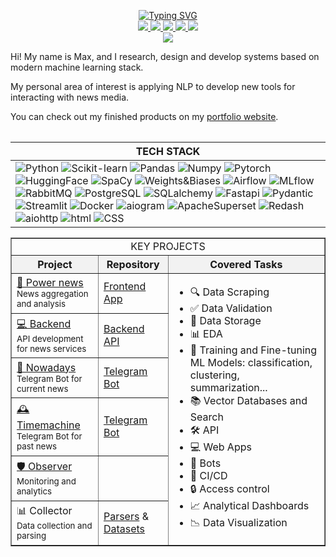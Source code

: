 <p align="center">

<a href="https://github.com/data-silence">
    <img src="https://readme-typing-svg.demolab.com?font=Georgia&size=14&color=FFFFFFFF&center=true&duration=2000&pause=100&multiline=true&width=500&height=50&lines=ML%20%7C%20NLP%20%7C%20AI;Research%20%7C%20Development" alt="Typing SVG" />
</a>

<br/>

<a href="https://data-silence.com">
    <img src="https://custom-icon-badges.demolab.com/badge/Portfolio-black?style=flat-square&logo=home&logoSource=feather">
</a>
<a href="https://www.overleaf.com/read/zddtmmwfnhtg#48c36e">
    <img src="https://custom-icon-badges.demolab.com/badge/CV-black?style=flat-square&logo=user&logoSource=feather">
</a>  
<a href="https://huggingface.co/data-silence">
    <img src="https://img.shields.io/badge/%F0%9F%A4%97%20Hugging%20Face-black">
</a>
<a href="https://t.me/data_silence">
    <img src="https://img.shields.io/badge/-Telegram-black?style=flat-square&logo=Telegram&logoColor=white">
</a>
<a href="mailto:job@data-silence.com">
    <img src="https://custom-icon-badges.demolab.com/badge/Email-black.svg?logo=mail&logoSource=feather">
</a>

<br/> 

<a href="https://github.com/data-silence">
  <img src="https://github-stats-alpha.vercel.app/api?username=data-silence&cc=000000&tc=FFFFFF&ic=fff&bc=000">
</a>

</p>


Hi! My name is Max, and I research, design and develop systems based on modern machine learning stack.

My personal area of interest is  applying NLP to develop new tools for interacting with news media.

You can check out my finished products on my [portfolio website](https://data-silence.com/).
                            
<table>

| <b align="left">TECH STACK</b>                                                                                                                                                                                                                                                                                                                                                                                                                                                                                                                                                                                                                                                                                                                                                                                                                                                                                                                                                                                                                                                                                                                                                                                                                                                                                                                                                                                                                                                                                                                                                                                                                                                                                                                                                                                                                                                                                                                                                                                                                                                                                                                                                                               |
|--------------------------------------------------------------------------------------------------------------------------------------------------------------------------------------------------------------------------------------------------------------------------------------------------------------------------------------------------------------------------------------------------------------------------------------------------------------------------------------------------------------------------------------------------------------------------------------------------------------------------------------------------------------------------------------------------------------------------------------------------------------------------------------------------------------------------------------------------------------------------------------------------------------------------------------------------------------------------------------------------------------------------------------------------------------------------------------------------------------------------------------------------------------------------------------------------------------------------------------------------------------------------------------------------------------------------------------------------------------------------------------------------------------------------------------------------------------------------------------------------------------------------------------------------------------------------------------------------------------------------------------------------------------------------------------------------------------------------------------------------------------------------------------------------------------------------------------------------------------------------------------------------------------------------------------------------------------------------------------------------------------------------------------------------------------------------------------------------------------------------------------------------------------------------------------------------------------|
| ![Python](https://img.shields.io/badge/Python-black?style=flat-square&logo=Python) ![Scikit-learn](https://img.shields.io/badge/Scikit--learn-black?style=flat-square&logo=Scikit-learn) ![Pandas](https://img.shields.io/badge/Pandas-black?style=flat-square&logo=Pandas) ![Numpy](https://img.shields.io/badge/Numpy-black?style=flat-square&logo=Numpy) ![Pytorch](https://img.shields.io/badge/Pytorch-black?style=flat-square&logo=Pytorch) ![HuggingFace](https://img.shields.io/badge/HuggingFace-black?style=flat-square&logo=HuggingFace) ![SpaCy](https://img.shields.io/badge/SpaCy-black?style=flat-square&logo=SpaCy) ![Weights&Biases](https://img.shields.io/badge/Weights&Biases-black?style=flat-square&logo=weightsandbiases) ![Airflow](https://img.shields.io/badge/Airflow-black?style=flat-square&logo=Apache-Airflow) ![MLflow](https://img.shields.io/badge/MLflow-black?style=flat-square&logo=MLflow) ![RabbitMQ](https://img.shields.io/badge/RabbitMQ-black?style=flat-square&logo=RabbitMQ) ![PostgreSQL](https://img.shields.io/badge/PostgreSQL-black?style=flat-square&logo=PostgreSQL) ![SQLalchemy](https://img.shields.io/badge/SQLalchemy-black?style=flat-square&logo=sqlalchemy) ![Fastapi](https://img.shields.io/badge/Fastapi-black?style=flat-square&logo=fastapi) ![Pydantic](https://img.shields.io/badge/Pydantic-black?style=flat-square&logo=Pydantic) ![Streamlit](https://img.shields.io/badge/Streamlit-black?style=flat-square&logo=Streamlit) ![Docker](https://img.shields.io/badge/Docker-black?style=flat-square&logo=Docker) ![aiogram](https://img.shields.io/badge/Aiogram-black?style=flat-square&logo=aiogram) ![ApacheSuperset](https://img.shields.io/badge/Apache_Superset-black?style=flat-square&logo=Apache-Superset) ![Redash](https://img.shields.io/badge/Redash-black?style=flat-square&logo=Redash) ![aiohttp](https://img.shields.io/badge/aiohttp-black?style=flat-square&logo=aiohttp) ![html](https://img.shields.io/badge/HTML-e34c26?logoColor=white&color=black&style=flat&logo=html5&logoColor=black) ![CSS](https://img.shields.io/badge/CSS-563d7c?logoColor=white&color=black&style=flat&logo=css3&logoColor=black) |


<table border="1" cellpadding="10" cellspacing="0">

<tr>
    <td colspan="3" align="center">KEY PROJECTS</td>
</tr>
<tr style="background-color: #f2f2f2;">
        <th>Project</th>
        <th>Repository</th>
        <th align="center">Covered Tasks</th>
    </tr>
    <tr>
        <td><a href="http://news.anti-smi.com">📰 Power news</a><br><small>News aggregation and analysis</small></td>
        <td><a href="https://github.com/data-silence/antiSMI-app">Frontend App</a></td>
        <td rowspan="6">
            <ul>
                <li>🔍 Data Scraping</li>
                <li>✅ Data Validation</li>
                <li>💾 Data Storage</li>
                <li>📊 EDA</li>
                <li>🤖 Training and Fine-tuning ML Models: classification, clustering, summarization...</li>
                <li>📚 Vector Databases and Search</li>
                <li>🛠 API</li>
                <li>💻 Web Apps</li>
                <li>🤖 Bots</li>
                <li>🔄 CI/CD</li>
                <li>🔒 Access control</li>
                <li>📈 Analytical Dashboards</li>
                <li>📉 Data Visualization</li>
            </ul>
        </td>
    </tr>
    <tr>
        <td><a href="http://api.anti-smi.com">💻 Backend</a><br><small>API development for news services</small></td>
        <td><a href="https://github.com/data-silence/antiSMI-backend">Backend API</a></td>
    </tr>
    <tr>
        <td><a href="https://t.me/antiSMI_bot">📱 Nowadays</a><br><small>Telegram Bot for current news</small></td>
        <td><a href="https://github.com/data-silence/antiSMI-Bot">Telegram Bot</a></td>
    </tr>
    <tr>
        <td><a href="https://t.me/time_mashine_bot">🕰️ Timemachine</a><br><small>Telegram Bot for past news</small></td>
        <td><a href="https://github.com/data-silence/timemachine">Telegram Bot</a></td>
    </tr>
    <tr>
        <td><a href="http://observer.anti-smi.com/">🛡️ Observer</a><br><small>Monitoring and analytics</small></td>
        <td></td>
    </tr>
    <tr>
        <td>📊 Collector<br><small>Data collection and parsing</small></td>
        <td><a href="https://github.com/data-silence/antiSMI-Collector">Parsers</a> & <a href="https://github.com/data-silence/Media-Datasets-Parsers">Datasets</a></td>
    </tr>
</table>
